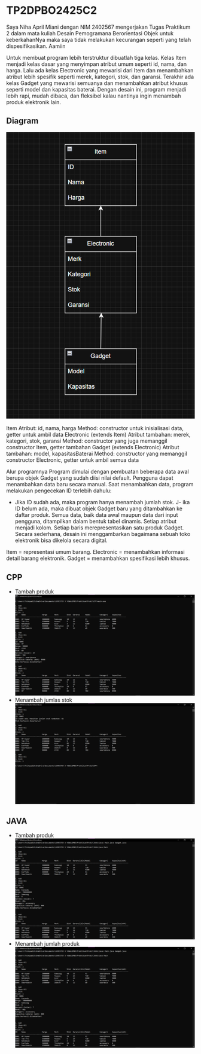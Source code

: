 # TP2DPBO2425C2 

Saya Niha April Miani dengan NIM 2402567 mengerjakan Tugas Praktikum 2 dalam mata kuliah Desain Pemogramana Berorientasi Objek untuk keberkahanNya maka saya tidak melakukan kecurangan seperti yang telah dispesifikasikan. Aamiin

Untuk membuat program lebih terstruktur dibuatlah tiga kelas.
Kelas Item menjadi kelas dasar yang menyimpan atribut umum seperti id, nama, dan harga. Lalu ada kelas Electronic yang mewarisi dari Item dan menambahkan atribut lebih spesifik seperti merek, kategori, stok, dan garansi. Terakhir ada kelas Gadget yang mewarisi semuanya dan menambahkan atribut khusus seperti model dan kapasitas baterai. Dengan desain ini, program menjadi lebih rapi, mudah dibaca, dan fleksibel kalau nantinya ingin menambah produk elektronik lain.

## Diagram ##
![Deskripsi gambar](diagramtp2.png)

Item
Atribut: id, nama, harga
Method: constructor untuk inisialisasi data, getter untuk ambil data
Electronic (extends Item)
Atribut tambahan: merek, kategori, stok, garansi
Method: constructor yang juga memanggil constructor Item, getter tambahan
Gadget (extends Electronic)
Atribut tambahan: model, kapasitasBaterai
Method: constructor yang memanggil constructor Electronic, getter untuk ambil semua data

Alur programnya
Program dimulai dengan pembuatan beberapa data awal berupa objek Gadget yang sudah diisi nilai default.
Pengguna dapat menambahkan data baru secara manual.
Saat menambahkan data, program melakukan pengecekan ID terlebih dahulu:
- Jika ID sudah ada, maka program hanya menambah jumlah stok.
J- ika ID belum ada, maka dibuat objek Gadget baru yang ditambahkan ke daftar produk.
Semua data, baik data awal maupun data dari input pengguna, ditampilkan dalam bentuk tabel dinamis.
Setiap atribut menjadi kolom.
Setiap baris merepresentasikan satu produk Gadget.
Secara sederhana, desain ini menggambarkan bagaimana sebuah toko elektronik bisa dikelola secara digital.

Item = representasi umum barang.
Electronic = menambahkan informasi detail barang elektronik.
Gadget = menambahkan spesifikasi lebih khusus.

## CPP ##
- Tambah produk
![Deskripsi gambar](CPP/Dokum/tp2cpp1.png)
- Menambah jumlas stok
![Deskripsi gambar](CPP/Dokum/tp2cpp2.png)

## JAVA ##
- Tambah produk
![Deskripsi gambar](JAVA/Dokumentasi/tp2java1.png)
- Menambah jumlah produk
![Deskripsi gambar](JAVA/Dokumentasi/tp2java1.png)

